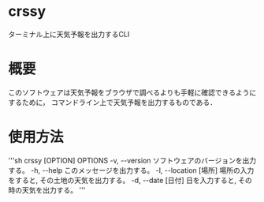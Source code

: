 # crssy
ターミナル上に天気予報を出力するCLI

# 概要
このソフトウェアは天気予報をブラウザで調べるよりも手軽に確認できるようにするために，
コマンドライン上で天気予報を出力するものである．

# 使用方法
'''sh
crssy [OPTION]
OPTIONS
  -v, --version           ソフトウェアのバージョンを出力する。
  -h, --help              このメッセージを出力する。
  -l, --location [場所]   場所の入力をすると, その土地の天気を出力する。
  -d, --date [日付]       日を入力すると, その時の天気を出力する。
'''
